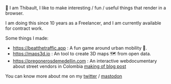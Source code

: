 👋 I am Thibault, I like to make interesting / fun / useful things that render in a browser. 

I am doing this since 10 years as a Freelancer, and I am currently available for contract work.

Some things I made:

- https://beatthetraffic.app : A fun game around urban mobility 📱.
- https://maps3d.io : An tool to create 3D maps 🗺️ from open data.
- https://pregonerosdemedellin.com : An interactive webdocumentary about street vendors in Colombia  [making of blog post](https://medium.com/@tibbb/how-we-created-an-immersive-street-walk-experience-with-a-gopro-and-javascript-f442cf8aa2dd#.9k0cqaro5)

You can know more about me on my [twitter](twitter.com/tibbb) / [mastodon](https://mapstodon.space/@tdurand)

